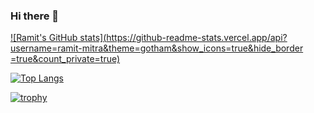 ### Hi there 👋

[![Ramit's GitHub stats](https://github-readme-stats.vercel.app/api?username=ramit-mitra&theme=gotham&show_icons=true&hide_border =true&count_private=true)](https://github.com/ramit-mitra/github-readme-stats)

[![Top Langs](https://github-readme-stats.vercel.app/api/top-langs/?username=anuraghazra&layout=compact)](https://github.com/anuraghazra/github-readme-stats)

[![trophy](https://github-profile-trophy.vercel.app/?username=ramit-mitra&theme=oldie&no-frame=true)](https://github.com/ramit-mitra/github-profile-trophy)

<!--
**ramit-mitra/ramit-mitra** is a ✨ _special_ ✨ repository because its `README.md` (this file) appears on your GitHub profile.

Here are some ideas to get you started:

- 🔭 I’m currently working on ...
- 🌱 I’m currently learning ...
- 👯 I’m looking to collaborate on ...
- 🤔 I’m looking for help with ...
- 💬 Ask me about ...
- 📫 How to reach me: ...
- 😄 Pronouns: ...
- ⚡ Fun fact: ...
-->

